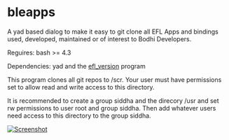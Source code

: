 # bleapps

A yad based dialog to make it easy to git clone all EFL Apps and bindings used, developed, maintained or of interest to Bodhi Developers.

Reguires: bash >= 4.3

Dependencies: yad and the [efl_version](https://github.com/BodhiDev/Moksha-dev/blob/master/misc/efl_version.c) program

This program clones all git repos to /scr. Your user must have permissions set to allow read and write access to this directory.

It is recommended to create a group siddha and the direcory /usr and set rw permissions to user root and group siddha.
Then add whatever users need access to this directory to the group siddha.

[![Screenshot](https://i.imgur.com/BI7EfRs.png)](https://i.imgur.com/5Hxm6am.png)
